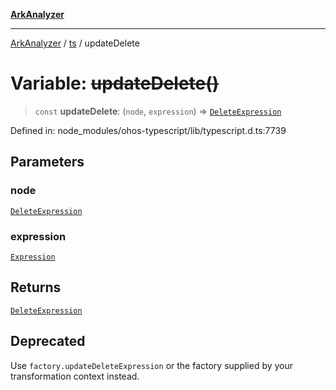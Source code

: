 [**ArkAnalyzer**](../../../../README.md)

***

[ArkAnalyzer](../../../../globals.md) / [ts](../README.md) / updateDelete

# Variable: ~~updateDelete()~~

> `const` **updateDelete**: (`node`, `expression`) => [`DeleteExpression`](../interfaces/DeleteExpression.md)

Defined in: node\_modules/ohos-typescript/lib/typescript.d.ts:7739

## Parameters

### node

[`DeleteExpression`](../interfaces/DeleteExpression.md)

### expression

[`Expression`](../interfaces/Expression.md)

## Returns

[`DeleteExpression`](../interfaces/DeleteExpression.md)

## Deprecated

Use `factory.updateDeleteExpression` or the factory supplied by your transformation context instead.

